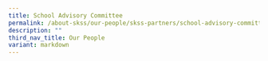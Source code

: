 ```yaml
---
title: School Advisory Committee
permalink: /about-skss/our-people/skss-partners/school-advisory-committee/
description: ""
third_nav_title: Our People
variant: markdown
---
```

